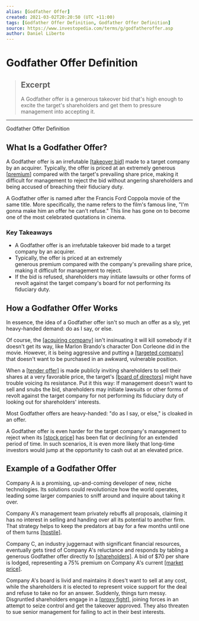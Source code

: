 ```yaml
---
alias: [Godfather Offer]
created: 2021-03-02T20:20:50 (UTC +11:00)
tags: [Godfather Offer Definition, Godfather Offer Definition]
source: https://www.investopedia.com/terms/g/godfatheroffer.asp
author: Daniel Liberto
---
```


# Godfather Offer Definition

> ## Excerpt
> A Godfather offer is a generous takeover bid that's high enough to excite the target's shareholders and get them to pressure management into accepting it.

---

Godfather Offer Definition
## What Is a Godfather Offer?

A Godfather offer is an irrefutable [[takeover bid]](https://www.investopedia.com/terms/t/takeoverbid.asp) made to a target company by an acquirer. Typically, the offer is priced at an extremely generous [[premium]](https://www.investopedia.com/terms/a/acquisitionpremium.asp) compared with the target's prevailing share price, making it difficult for management to reject the bid without angering shareholders and being accused of breaching their fiduciary duty.

A Godfather offer is named after the Francis Ford Coppola movie of the same title. More specifically, the name refers to the film's famous line, "I'm gonna make him an offer he can't refuse." This line has gone on to become one of the most celebrated quotations in cinema.

### Key Takeaways

-   A Godfather offer is an irrefutable takeover bid made to a target company by an acquirer.
-   Typically, the offer is priced at an extremely generous premium compared with the company's prevailing share price, making it difficult for management to reject.
-   If the bid is refused, shareholders may initiate lawsuits or other forms of revolt against the target company's board for not performing its fiduciary duty.

## How a Godfather Offer Works

In essence, the idea of a Godfather offer isn't so much an offer as a sly, yet heavy-handed demand: do as I say, or else.

Of course, the [[acquiring company]](https://www.investopedia.com/terms/a/acquirer.asp) isn't insinuating it will kill somebody if it doesn't get its way, like Marlon Brando's character Don Corleone did in the movie. However, it is being aggressive and putting a [[targeted company]](https://www.investopedia.com/terms/t/targetfirm.asp) that doesn't want to be purchased in an awkward, vulnerable position.

When a [[tender offer]](https://www.investopedia.com/terms/t/tenderoffer.asp) is made publicly inviting shareholders to sell their shares at a very favorable price, the target's [[board of directors]](https://www.investopedia.com/terms/b/boardofdirectors.asp) might have trouble voicing its resistance. Put it this way: If management doesn't want to sell and snubs the bid, shareholders may initiate lawsuits or other forms of revolt against the target company for not performing its fiduciary duty of looking out for shareholders' interests.

Most Godfather offers are heavy-handed: "do as I say, or else," is cloaked in an offer.

A Godfather offer is even harder for the target company's management to reject when its [[stock price]](https://www.investopedia.com/articles/stocks/08/stock-prices-fool.asp) has been flat or declining for an extended period of time. In such scenarios, it is even more likely that long-time investors would jump at the opportunity to cash out at an elevated price.

## Example of a Godfather Offer

Company A is a promising, up-and-coming developer of new, niche technologies. Its solutions could revolutionize how the world operates, leading some larger companies to sniff around and inquire about taking it over.

Company A's management team privately rebuffs all proposals, claiming it has no interest in selling and handing over all its potential to another firm. That strategy helps to keep the predators at bay for a few months until one of them turns [[hostile]](https://www.investopedia.com/terms/h/hostiletakeover.asp).

Company C, an industry juggernaut with significant financial resources, eventually gets tired of Company A's reluctance and responds by tabling a generous Godfather offer directly to [[shareholders]](https://www.investopedia.com/terms/s/shareholder.asp). A bid of $70 per share is lodged, representing a 75% premium on Company A's current [[market price]](https://www.investopedia.com/terms/m/market-price.asp).

Company A's board is livid and maintains it does't want to sell at any cost, while the shareholders it is elected to represent voice support for the deal and refuse to take no for an answer. Suddenly, things turn messy. Disgruntled shareholders engage in a [[proxy fight]](https://www.investopedia.com/terms/p/proxyfight.asp), joining forces in an attempt to seize control and get the takeover approved. They also threaten to sue senior management for failing to act in their best interests.
